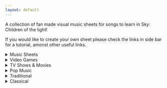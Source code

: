```yaml
---
layout: default
---
```


<p>A collection of fan made visual music sheets for songs to learn in Sky: Children of the light!</p>
If you would like to create your own sheet please check the links in side bar for a tutorial, amonst other useful links.</p>


<details>
  <summary>Music Sheets</summary>
  
<p>Can't Help Falling in Love (Intro)
<p>Graduation Photo
<p>Hallelujah
<p>Illusionary Daytime Flute
<p>Kiss the Rain
<p>Love Like You (transcribed by Nezara)
<p>Mitsuha's Theme - Kimi No Na wa (transcribed by Peri)
<p>Superstition (transcribed by Nezara)
<p>You are my Sunshine</p>
</details>

<details>
  <summary>Video Games</summary>
  
Dearly Beloved (Kingdom Hearts)
Pokemon Center Theme
Song of Storms - Legend of Zelda
Super Mario NES Theme (simple version)
Super Mario NES Theme (with chords)
Sweden (Minecraft) - C418
Threshold (Journey)
Zelda's Lullaby (Ocarina of Time)
</details>

<details>
  <summary>TV Shows & Movies</summary>

Always With Me - Spirited Away
Binary Sunset - Star Wars
Dango daikazoku - Kyoto Animation
Davy Jones Theme - Pirates of the Caribbean
Do-Re-Mi - The Sound of Music
Godfather Theme - Speak Softly Love
Harry Potter - Hedwig's Theme (Advanced)
Little Boxes - Weeds
Married Life - UP
My Heart Will Go On - Titanic Theme
Rugrats Theme
Shiny (Moana)
Somewhere Over the Rainbow (Advanced)
穿越时空的思念
</details>

<details>
  <summary>Pop Music</summary>
  
Eleanor Rigby (The Beatles)
Hey Jude (The Beatles)
Island in the Sun (Weezer)
Kaze wo atsumete (Happy End, 1971)
Last Christmas (first verse)
Take on me (A-Ah)
With a little help from my friends (The Beatles)
Yellow Submarine (The Beatles)
Yesterday (The Beatles)
Young Dumb & Broke (Khalid)
</details>

<details>
  <summary>Traditional</summary>
  
Amazing Grace (John Newton)
American folk songs
Scarborough Fair
</details>

<details>
  <summary>Classical</summary>
  
Carol of the Bells
Clair de Lune - Debussy
Für Elise (Beethoven)
Jesu, Joy of Man's Desiring
Lullaby (Brahms)
Ode to Joy (Beethoven)
</details>
